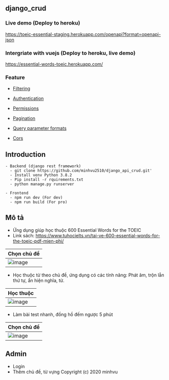 ## django_crud
### Live demo (Deploy to heroku)
https://toeic-essential-staging.herokuapp.com/openapi?format=openapi-json
### Intergriate with vuejs (Deploy to heroku, live demo)
https://essential-words-toeic.herokuapp.com/

### Feature
- [Filtering](https://www.django-rest-framework.org/api-guide/filtering/)

- [Authentication](https://www.django-rest-framework.org/api-guide/authentication/#django-rest-auth-dj-rest-auth)

- [Permissions](https://www.django-rest-framework.org/community/third-party-packages/#permissions)

- [Pagination](https://www.django-rest-framework.org/api-guide/pagination/#pagination)

- [Query parameter formats](https://www.django-rest-framework.org/api-guide/format-suffixes/#query-parameter-formats)

- [Cors](https://www.django-rest-framework.org/topics/ajax-csrf-cors/#cors)

## Introduction
```
- Backend (django rest framework)
  - git clone https://github.com/minhvu2510/django_api_crud.git'
  - Install venv Python 3.8.2
  - Pip install -r rquirements.txt
  - python manage.py runserver

- Frontend
  - npm run dev (For dev)
  - npm run build (For pro)
```
## Mô tả
* Ứng dụng giúp học thuộc  600 Essential Words for the TOEIC
* Link sách: https://www.tuhocielts.vn/tai-ve-600-essential-words-for-the-toeic-pdf-mien-phi/

| Chọn chủ đề |
| --- |
| ![image](https://user-images.githubusercontent.com/36092539/106388004-18e6d480-640f-11eb-9e06-b3ba329f57ea.png) | [![image](https://user-images.githubusercontent.com/36092539/106387920-a5dd5e00-640e-11eb-876a-898898d125c9.png)]()
* Học thuộc từ theo chủ đề, ứng dụng có các tính năng: Phát âm, trộn lẫn thứ tự, ẩn hiện nghĩa, từ.

| Học thuộc |
| --- |
| ![image](https://user-images.githubusercontent.com/36092539/106387920-a5dd5e00-640e-11eb-876a-898898d125c9.png) | [![image](https://user-images.githubusercontent.com/36092539/106387920-a5dd5e00-640e-11eb-876a-898898d125c9.png)]()
* Làm bài test nhanh, đồng hồ đếm ngược 5 phút 

| Chọn chủ đề |
| --- |
| ![image](https://user-images.githubusercontent.com/36092539/106388111-8bf04b00-640f-11eb-82cf-154a673dca2b.png) | [![image](https://user-images.githubusercontent.com/36092539/106387920-a5dd5e00-640e-11eb-876a-898898d125c9.png)]()

## Admin
* Login
* Thêm chủ đề, từ vựng
Copyright (c) 2020 minhvu